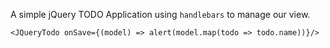 A simple jQuery TODO Application using `handlebars` to manage our view.

    <JQueryTodo onSave={(model) => alert(model.map(todo => todo.name))}/>